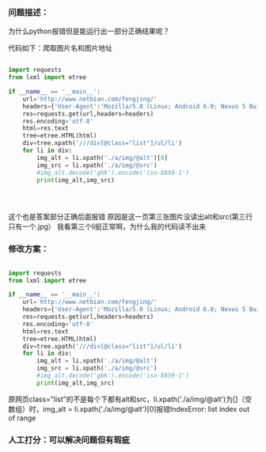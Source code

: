 ### 问题描述：
<p>为什么python报错但是能运行出一部分正确结果呢？</p>
代码如下：爬取图片名和图片地址

```python

import requests
from lxml import etree

if __name__ == '__main__':
    url='http://www.netbian.com/fengjing/'
    headers={'User-Agent':'Mozilla/5.0 (Linux; Android 6.0; Nexus 5 Build/MRA58N) AppleWebKit/537.36 (KHTML, like Gecko) Chrome/92.0.4515.107 Mobile Safari/537.36'}
    res=requests.get(url,headers=headers)
    res.encoding='utf-8'
    html=res.text
    tree=etree.HTML(html)
    div=tree.xpath('///div[@class="list"]/ul/li')
    for li in div:
        img_alt = li.xpath('./a/img/@alt')[0]
        img_src = li.xpath('./a/img/@src')
        #img_alt.decode('gbk').encode('iso-8859-1')
        print(img_alt,img_src)





```
这个也是答案部分正确后面报错
原因是这一页第三张图片没读出alt和src(第三行只有一个.jpg）
我看第三个li挺正常啊，为什么我的代码读不出来 
### 修改方案：


```python

import requests
from lxml import etree

if __name__ == '__main__':
    url='http://www.netbian.com/fengjing/'
    headers={'User-Agent':'Mozilla/5.0 (Linux; Android 6.0; Nexus 5 Build/MRA58N) AppleWebKit/537.36 (KHTML, like Gecko) Chrome/92.0.4515.107 Mobile Safari/537.36'}
    res=requests.get(url,headers=headers)
    res.encoding='utf-8'
    html=res.text
    tree=etree.HTML(html)
    div=tree.xpath('///div[@class="list"]/ul/li')
    for li in div:
        img_alt = li.xpath('./a/img/@alt')
        img_src = li.xpath('./a/img/@src')
        #img_alt.decode('gbk').encode('iso-8859-1')
        print(img_alt,img_src)

```
原网页class="list"的不是每个下都有alt和src，li.xpath('./a/img/@alt')为[]（空数组）时，img_alt = li.xpath('./a/img/@alt')[0]报错IndexError: list index out of range

### 人工打分：可以解决问题但有瑕疵
